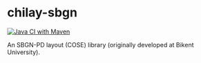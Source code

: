 # chilay-sbgn

[![Java CI with Maven](https://github.com/PathwayCommons/chilay-sbgn/actions/workflows/maven.yml/badge.svg)](https://github.com/PathwayCommons/chilay-sbgn/actions/workflows/maven.yml)

An SBGN-PD layout (COSE) library (originally developed at Bikent University).

